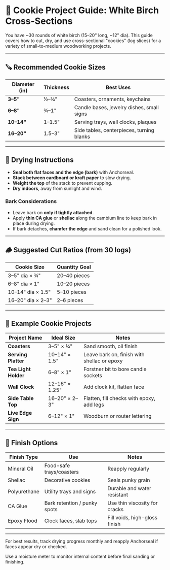 # 🍪 Cookie Project Guide: White Birch Cross-Sections

You have \~30 rounds of white birch (15–20" long, \~12" dia). This guide covers how to cut, dry, and use cross-sectional "cookies" (log slices) for a variety of small-to-medium woodworking projects.

---

## 🪚 Recommended Cookie Sizes

| Diameter (in) | Thickness | Best Uses                                 |
| ------------- | --------- | ----------------------------------------- |
| **3–5"**      | ½–¾"      | Coasters, ornaments, keychains            |
| **6–8"**      | ¾–1"      | Candle bases, jewelry dishes, small signs |
| **10–14"**    | 1–1.5"    | Serving trays, wall clocks, plaques       |
| **16–20"**    | 1.5–3"    | Side tables, centerpieces, turning blanks |

---

## 🧊 Drying Instructions

* **Seal both flat faces and the edge (bark)** with Anchorseal.
* **Stack between cardboard or kraft paper** to slow drying.
* **Weight the top** of the stack to prevent cupping.
* **Dry indoors**, away from sunlight and wind.

### Bark Considerations

* Leave bark on **only if tightly attached**.
* Apply **thin CA glue** or **shellac** along the cambium line to keep bark in place during drying.
* If bark detaches, **chamfer the edge** and sand clean for a polished look.

---

## 🪵 Suggested Cut Ratios (from 30 logs)

| Cookie Size       | Quantity Goal |
| ----------------- | ------------- |
| 3–5" dia × ¾"     | 20–40 pieces  |
| 6–8" dia × 1"     | 10–20 pieces  |
| 10–14" dia × 1.5" | 5–10 pieces   |
| 16–20" dia × 2–3" | 2–6 pieces    |

---

## 🔨 Example Cookie Projects

| Project Name         | Ideal Size     | Notes                                       |
| -------------------- | -------------- | ------------------------------------------- |
| **Coasters**         | 3–5" × ¾"      | Sand smooth, oil finish                     |
| **Serving Platter**  | 10–14" × 1.5"  | Leave bark on, finish with shellac or epoxy |
| **Tea Light Holder** | 6–8" × 1"      | Forstner bit to bore candle sockets         |
| **Wall Clock**       | 12–16" × 1.25" | Add clock kit, flatten face                 |
| **Side Table Top**   | 16–20" × 2–3"  | Flatten, fill checks with epoxy, add legs   |
| **Live Edge Sign**   | 6–12" × 1"     | Woodburn or router lettering                |

---

## 🧴 Finish Options

| Finish Type  | Use                          | Notes                         |
| ------------ | ---------------------------- | ----------------------------- |
| Mineral Oil  | Food-safe trays/coasters     | Reapply regularly             |
| Shellac      | Decorative cookies           | Seals punky grain             |
| Polyurethane | Utility trays and signs      | Durable and water resistant   |
| CA Glue      | Bark retention / punky spots | Use thin viscosity for cracks |
| Epoxy Flood  | Clock faces, slab tops       | Fill voids, high-gloss finish |

---

For best results, track drying progress monthly and reapply Anchorseal if faces appear dry or checked.

Use a moisture meter to monitor internal content before final sanding or finishing.
